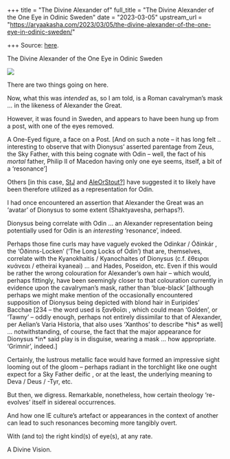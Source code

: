 +++
title = "The Divine Alexander of"
full_title = "The Divine Alexander of the One Eye in Odinic Sweden"
date = "2023-03-05"
upstream_url = "https://aryaakasha.com/2023/03/05/the-divine-alexander-of-the-one-eye-in-odinic-sweden/"

+++
Source: [here](https://aryaakasha.com/2023/03/05/the-divine-alexander-of-the-one-eye-in-odinic-sweden/).

The Divine Alexander of the One Eye in Odinic Sweden

![](https://aryaakasha.files.wordpress.com/2023/03/332501854_1195207811387165_6981024458447805807_n.jpg?w=1024)

There are two things going on here.

Now, what this was *intended* as, so I am told, is a Roman cavalryman’s mask … in the likeness of Alexander the Great.  

However, it was found in Sweden, and appears to have been hung up from a post, with one of the eyes removed.  

A One-Eyed figure, a face on a Post. \[And on such a note – it has long felt .. interesting to observe that with Dionysus’ asserted parentage from Zeus, the Sky Father, with this being cognate with Odin – well, the fact of his *mortal* father, Philip II of Macedon having only one eye seems, itself, a bit of a ‘resonance’\]  

Others \[in this case, [StJ](https://twitter.com/Tom_Rowsell/status/1629136831047471106) and [AleOrStout?](https://twitter.com/OrStout/status/1629141912094494721)\] have suggested it to likely have been therefore utilized as a representation for Odin.  

I had once encountered an assertion that Alexander the Great was an ‘avatar’ of Dionysus to some extent (Shaktyavesha, perhaps?).

Dionysus being correlate with Odin … an Alexander representation being potentially used for Odin is an *interesting* ‘resonance’, indeed.  
  
Perhaps those fine curls may have vaguely evoked the Odinkar / Óðinkár , the ‘Óðinns-Locken’ (‘The Long Locks of Odin’) that are, themselves, correlate with the Kyanokhaitis / Kyanochaites of Dionysus (c.f. ἔθειραι κυάνεαι / etheirai kyaneai) … and Hades, Poseidon, etc. Even if this would be rather the wrong colouration for Alexander’s own hair – which would, perhaps fittingly, have been seemingly closer to that colouration currently in evidence upon the cavalryman’s mask, rather than ‘blue-black’ \[although perhaps we might make mention of the occasionally encountered supposition of Dionysus being depicted with blond hair in Euripides’ Bacchae \[234 – the word used is ξανθοῖσι , which could mean ‘Golden’, or ‘Tawny’ – oddly enough, perhaps not entirely dissimilar to that of Alexander, per Aelian’s Varia Historia, that also uses ‘Xanthos’ to describe \*his\* as well\] … notwithstanding, of course, the fact that the major appearance for Dionysus \*in\* said play is in disguise, wearing a mask … how appropriate. ‘Grimnir’, indeed.\]  
  
Certainly, the lustrous metallic face would have formed an impressive sight looming out of the gloom – perhaps radiant in the torchlight like one ought expect for a Sky Father deific , or at the least, the underlying meaning to Deva / Deus / -Tyr, etc.  
  
But then, we digress. Remarkable, nonetheless, how certain theology ‘re-evolves’ itself in sidereal occurrences.  
  
And how one IE culture’s artefact or appearances in the context of another can lead to such resonances becoming more tangibly overt.  
  
With (and to) the right kind(s) of eye(s), at any rate.  
  
A Divine Vision.
